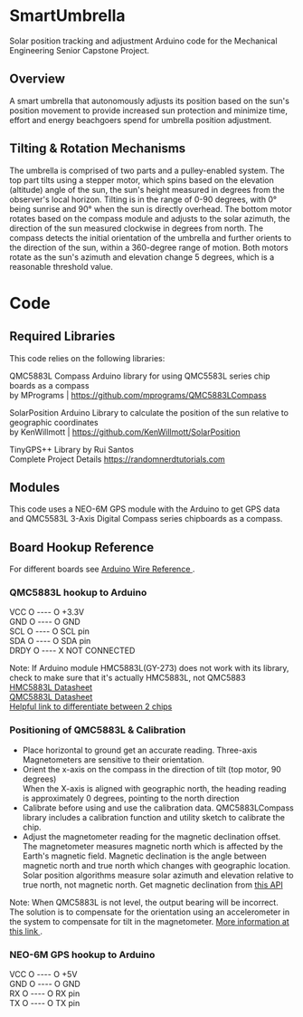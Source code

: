# SmartUmbrella
Solar position tracking and adjustment Arduino code for the Mechanical Engineering Senior Capstone Project.

## Overview
A smart umbrella that autonomously adjusts its position based on the sun's position movement to provide increased sun protection and minimize time, effort and energy beachgoers spend for umbrella position adjustment.

## Tilting & Rotation Mechanisms
The umbrella is comprised of two parts and a pulley-enabled system. The top part tilts using a stepper motor, which spins based on the elevation (altitude) angle of the sun, the sun's height measured in degrees from the observer's local horizon. Tilting is in the range of 0-90 degrees, with 0° being sunrise and 90° when the sun is directly overhead. The bottom motor rotates based on the compass module and adjusts to the solar azimuth, the direction of the sun measured clockwise in degrees from north. The compass detects the initial orientation of the umbrella and further orients to the direction of the sun, within a 360-degree range of motion. Both motors rotate as the sun's azimuth and elevation change 5 degrees, which is a reasonable threshold value.

# Code
## Required Libraries
This code relies on the following libraries:

QMC5883L Compass
Arduino library for using QMC5583L series chip boards as a compass\
by MPrograms | https://github.com/mprograms/QMC5883LCompass

SolarPosition
Arduino Library to calculate the position of the sun relative to geographic coordinates\
by KenWillmott | https://github.com/KenWillmott/SolarPosition

TinyGPS++ Library
by Rui Santos\
Complete Project Details https://randomnerdtutorials.com

## Modules
This code uses a NEO-6M GPS module with the Arduino to get GPS data and QMC5583L 3-Axis Digital Compass series chipboards as a compass.

## Board Hookup Reference
For different boards see [Arduino Wire Reference ](https://www.arduino.cc/reference/en/language/functions/communication/wire/). 

### QMC5883L hookup to Arduino
VCC  O ---- O +3.3V\
GND  O ---- O GND\
SCL  O ---- O SCL pin\
SDA  O ---- O SDA pin\
DRDY O ---- X NOT CONNECTED

Note: If Arduino module HMC5883L(GY-273) does not work with its library, check to make sure that it's actually HMC5883L, not QMC5883\
[HMC5883L Datasheet ](https://www.best-microcontroller-projects.com/support-files/hmc5883l.pdf)\
[QMC5883L Datasheet ](https://www.best-microcontroller-projects.com/support-files/qmc5883l-datasheet-1.0.pdf)\
[Helpful link to differentiate between 2 chips](https://www.best-microcontroller-projects.com/support-files/qmc5883l-datasheet-1.0.pdf](https://surtrtech.com/2018/02/01/interfacing-hmc8553l-qmc5883-digital-compass-with-arduino/)https://surtrtech.com/2018/02/01/interfacing-hmc8553l-qmc5883-digital-compass-with-arduino/)

### Positioning of QMC5883L & Calibration
- Place horizontal to ground get an accurate reading. Three-axis Magnetometers are sensitive to their orientation.
- Orient the x-axis on the compass in the direction of tilt (top motor, 90 degrees)\
  When the X-axis is aligned with geographic north, the heading reading is approximately 0 degrees, pointing to the north  direction
- Calibrate before using and use the calibration data. QMC5883LCompass library includes a calibration function and utility sketch to calibrate the chip.
- Adjust the magnetometer reading for the magnetic declination offset. The magnetometer measures magnetic north which is affected by the Earth's magnetic field. Magnetic declination is the angle between magnetic north and true north which changes with geographic location. Solar position algorithms measure solar azimuth and elevation relative to true north, not magnetic north. Get magnetic declination from [this API](https://www.ngdc.noaa.gov/geomag/calculators/magcalc.shtml#declination)
  
Note: When QMC5883L is not level, the output bearing will be incorrect. The solution is to compensate for the orientation using an accelerometer in the system to compensate for tilt in the magnetometer. [More information at this link ](https://www.best-microcontroller-projects.com/hmc5883l.html). 

### NEO-6M GPS hookup to Arduino
VCC  O ---- O +5V\
GND  O ---- O GND\
RX  O ---- O RX pin\
TX  O ---- O TX pin

